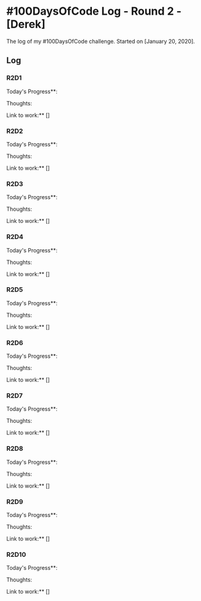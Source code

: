 # #100DaysOfCode Log - Round 2 - [Derek]

The log of my #100DaysOfCode challenge. Started on [January 20, 2020].

## Log

### R2D1
Today's Progress**: 

Thoughts: 

Link to work:** []
### R2D2
Today's Progress**: 

Thoughts: 

Link to work:** []
### R2D3
Today's Progress**: 

Thoughts: 

Link to work:** []
### R2D4
Today's Progress**: 

Thoughts: 

Link to work:** []
### R2D5
Today's Progress**: 

Thoughts: 

Link to work:** []
### R2D6
Today's Progress**: 

Thoughts: 

Link to work:** []
### R2D7
Today's Progress**: 

Thoughts: 

Link to work:** []
### R2D8
Today's Progress**: 

Thoughts: 

Link to work:** []
### R2D9
Today's Progress**: 

Thoughts: 

Link to work:** []
### R2D10
Today's Progress**: 

Thoughts: 

Link to work:** []
